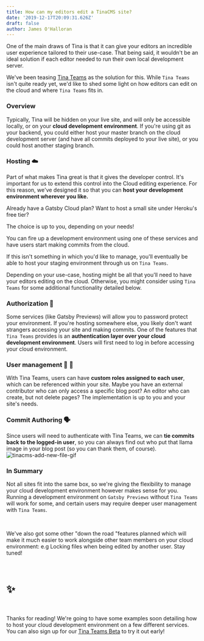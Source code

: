 ```yaml
---
title: How can my editors edit a TinaCMS site?
date: '2019-12-17T20:09:31.626Z'
draft: false
author: James O'Halloran
---
```


One of the main draws of Tina is that it can give your editors an incredible user experience tailored to their use-case. That being said, it wouldn't be an ideal solution if each editor needed to run their own local development server.

We've been teasing [Tina Teams](/teams 'Tina Teams') as the solution for this. While `Tina Teams` isn't quite ready yet, we'd like to shed some light on how editors can edit on the cloud and where `Tina Teams` fits in.

### Overview

Typically, Tina will be hidden on your live site, and will only be accessible locally, or on your **cloud development environment**.
If you're using git as your backend, you could either host your master branch on the cloud development server (and have all commits deployed to your live site), or you could host another staging branch.

### Hosting ☁️

Part of what makes Tina great is that it gives the developer control. It's important for us to extend this control into the Cloud editing experience. For this reason, we've designed it so that you can **host your development environment wherever you like.**

Already have a Gatsby Cloud plan?
Want to host a small site under Heroku's free tier?

The choice is up to you, depending on your needs!

You can fire up a development environment using one of these services and have users start making commits from the cloud.

If this isn't something in which you'd like to manage, you'll eventually be able to host your staging environment through us on `Tina Teams`.

<tip>Depending on your use-case, hosting might be all that you'll need to have your editors editing on the cloud. Otherwise, you might consider using `Tina Teams` for some additional functionality detailed below.</tip>

### Authorization 👤

Some services (like Gatsby Previews) will allow you to password protect your environment. If you're hosting somewhere else, you likely don't want strangers accessing your site and making commits. One of the features that `Tina Teams` provides is an **authentication layer over your cloud development environment**. Users will first need to log in before accessing your cloud environment.

### User management 👨 👩

With Tina Teams, users can have **custom roles assigned to each user**, which can be referenced within your site.
Maybe you have an external contributor who can only access a specific blog post? An editor who can create, but not delete pages? The implementation is up to you and your site's needs.

### Commit Authoring 🗣️

Since users will need to authenticate with Tina Teams, we can **tie commits back to the logged-in user**, so you can always find out who put that llama image in your blog post (so you can thank them, of course).
![tinacms-add-new-file-gif](/img/rico-replacement.jpg)

### In Summary

Not all sites fit into the same box, so we're giving the flexibility to manage your cloud development environment however makes sense for you. Running a development environment on `Gatsby Previews` without `Tina Teams` will work for some, and certain users may require deeper user management with `Tina Teams`.

<br />

We've also got some other "down the road "features planned which will make it much easier to work alongside other team members on your cloud environment: e.g Locking files when being edited by another user. Stay tuned!

<br />

# ✨

<br />

Thanks for reading! We're going to have some examples soon detailing how to host your cloud development environment on a few different services. You can also sign up for our [Tina Teams Beta](http://tinacms.org/teams) to try it out early!
